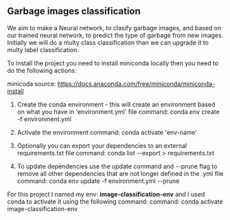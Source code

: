 ## Garbage images classification

We aim to make a Neural network, to clasify garbage images, and based on our trained neural network, to predict the type of garbage from new images.
Initially we will do a multy class classification than we can upgrade it to multy label classification.

To install the project you need to install miniconda locally then you need to do the following actions:

minicoda source: https://docs.anaconda.com/free/miniconda/miniconda-install

1. Create the conda environment - this will create an environment based on what you have in 'environment.yml' file
   command:  conda env create -f environment.yml

2. Activate the environment 
   command: conda activate 'env-name'

3. Optionally you can export your dependencies to an external requirements.txt file
   command: conda list --export > requirements.txt     

4. To update dependencies use the update command and --prune flag to remove all other dependencies that are not longer defined in the .yml file
   command: conda env update -f environment.yml --prune


For this project I named my env:  **image-classification-env**  and I used conda to activate it using the following command:
   command: conda activate image-classification-env
   
